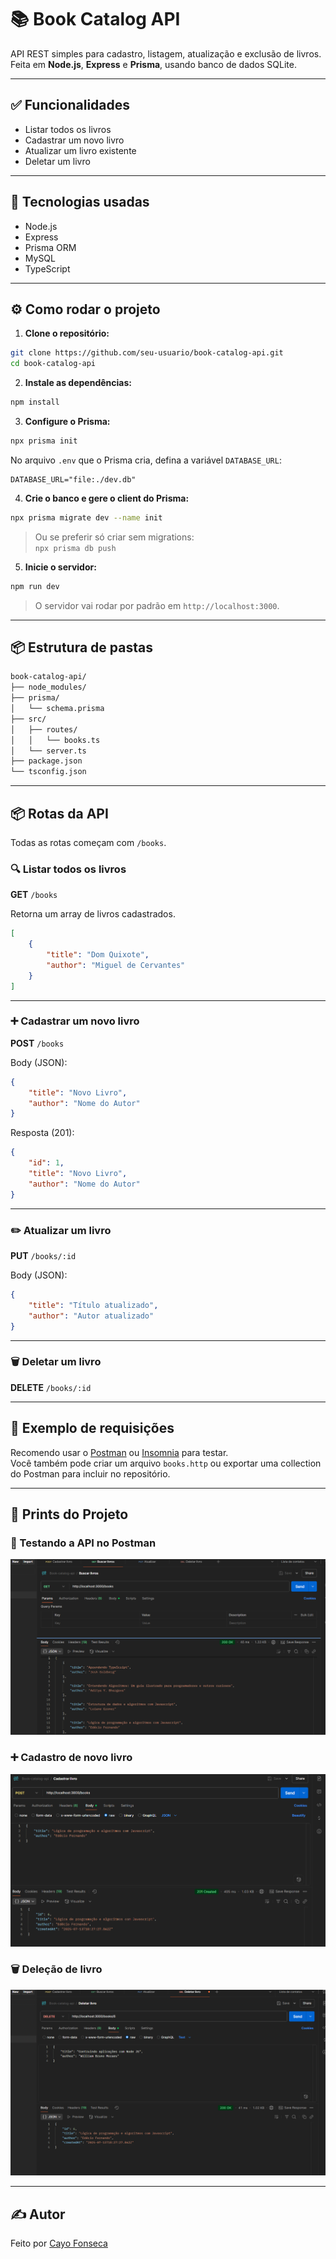 # 📚 Book Catalog API

API REST simples para cadastro, listagem, atualização e exclusão de livros.  
Feita em **Node.js**, **Express** e **Prisma**, usando banco de dados SQLite.

---

## ✅ Funcionalidades

-   Listar todos os livros
-   Cadastrar um novo livro
-   Atualizar um livro existente
-   Deletar um livro

---

## 🚀 Tecnologias usadas

-   Node.js
-   Express
-   Prisma ORM
-   MySQL
-   TypeScript

---

## ⚙️ Como rodar o projeto

1. **Clone o repositório:**

```bash
git clone https://github.com/seu-usuario/book-catalog-api.git
cd book-catalog-api
```

2. **Instale as dependências:**

```bash
npm install
```

3. **Configure o Prisma:**

```bash
npx prisma init
```

No arquivo `.env` que o Prisma cria, defina a variável `DATABASE_URL`:

```env
DATABASE_URL="file:./dev.db"
```

4. **Crie o banco e gere o client do Prisma:**

```bash
npx prisma migrate dev --name init
```

> Ou se preferir só criar sem migrations:  
> `npx prisma db push`

5. **Inicie o servidor:**

```bash
npm run dev
```

> O servidor vai rodar por padrão em `http://localhost:3000`.

---

## 📦 Estrutura de pastas

```bash
book-catalog-api/
├── node_modules/
├── prisma/
│   └── schema.prisma
├── src/
│   ├── routes/
│   │   └── books.ts
│   └── server.ts
├── package.json
└── tsconfig.json
```

---

## 📦 Rotas da API

Todas as rotas começam com `/books`.

### 🔍 Listar todos os livros

**GET** `/books`

Retorna um array de livros cadastrados.

```json
[
    {
        "title": "Dom Quixote",
        "author": "Miguel de Cervantes"
    }
]
```

---

### ➕ Cadastrar um novo livro

**POST** `/books`

Body (JSON):

```json
{
    "title": "Novo Livro",
    "author": "Nome do Autor"
}
```

Resposta (201):

```json
{
    "id": 1,
    "title": "Novo Livro",
    "author": "Nome do Autor"
}
```

---

### ✏️ Atualizar um livro

**PUT** `/books/:id`

Body (JSON):

```json
{
    "title": "Título atualizado",
    "author": "Autor atualizado"
}
```

---

### 🗑️ Deletar um livro

**DELETE** `/books/:id`

---

## 📄 Exemplo de requisições

Recomendo usar o [Postman](https://www.postman.com/) ou [Insomnia](https://insomnia.rest/) para testar.  
Você também pode criar um arquivo `books.http` ou exportar uma collection do Postman para incluir no repositório.

---

## 📸 Prints do Projeto

### 🧪 Testando a API no Postman

![Listagem dos livros](screenshots/img-3.png)

### ➕ Cadastro de novo livro

![Cadastro](screenshots/img-1.png)

### 🗑️ Deleção de livro

![Deleção](screenshots/img-2.png)

---

## ✍️ Autor

Feito por [Cayo Fonseca](https://github.com/cayofonseca)
